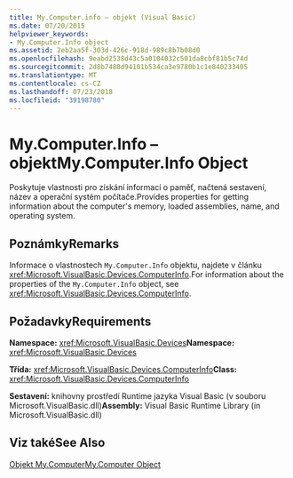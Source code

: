 ```yaml
---
title: My.Computer.info – objekt (Visual Basic)
ms.date: 07/20/2015
helpviewer_keywords:
- My.Computer.Info object
ms.assetid: 2eb2aa5f-303d-426c-918d-989c8b7b08d0
ms.openlocfilehash: 9eabd2538d43c5a0104032c501da8cbf81b5c74d
ms.sourcegitcommit: 2d8b7488d94101b534ca3e9780b1c1e840233405
ms.translationtype: MT
ms.contentlocale: cs-CZ
ms.lasthandoff: 07/23/2018
ms.locfileid: "39198780"
---
```

# <a name="mycomputerinfo-object"></a><span data-ttu-id="88643-102">My.Computer.Info – objekt</span><span class="sxs-lookup"><span data-stu-id="88643-102">My.Computer.Info Object</span></span>
<span data-ttu-id="88643-103">Poskytuje vlastnosti pro získání informací o paměť, načtená sestavení, název a operační systém počítače.</span><span class="sxs-lookup"><span data-stu-id="88643-103">Provides properties for getting information about the computer's memory, loaded assemblies, name, and operating system.</span></span>  
  
## <a name="remarks"></a><span data-ttu-id="88643-104">Poznámky</span><span class="sxs-lookup"><span data-stu-id="88643-104">Remarks</span></span>  
 <span data-ttu-id="88643-105">Informace o vlastnostech `My.Computer.Info` objektu, najdete v článku <xref:Microsoft.VisualBasic.Devices.ComputerInfo>.</span><span class="sxs-lookup"><span data-stu-id="88643-105">For information about the properties of the `My.Computer.Info` object, see <xref:Microsoft.VisualBasic.Devices.ComputerInfo>.</span></span>  
  
## <a name="requirements"></a><span data-ttu-id="88643-106">Požadavky</span><span class="sxs-lookup"><span data-stu-id="88643-106">Requirements</span></span>  
 <span data-ttu-id="88643-107">**Namespace:** <xref:Microsoft.VisualBasic.Devices></span><span class="sxs-lookup"><span data-stu-id="88643-107">**Namespace:** <xref:Microsoft.VisualBasic.Devices></span></span>  
  
 <span data-ttu-id="88643-108">**Třída:** <xref:Microsoft.VisualBasic.Devices.ComputerInfo></span><span class="sxs-lookup"><span data-stu-id="88643-108">**Class:** <xref:Microsoft.VisualBasic.Devices.ComputerInfo></span></span>  
  
 <span data-ttu-id="88643-109">**Sestavení:** knihovny prostředí Runtime jazyka Visual Basic (v souboru Microsoft.VisualBasic.dll)</span><span class="sxs-lookup"><span data-stu-id="88643-109">**Assembly:** Visual Basic Runtime Library (in Microsoft.VisualBasic.dll)</span></span>  
  
## <a name="see-also"></a><span data-ttu-id="88643-110">Viz také</span><span class="sxs-lookup"><span data-stu-id="88643-110">See Also</span></span>  
 [<span data-ttu-id="88643-111">Objekt My.Computer</span><span class="sxs-lookup"><span data-stu-id="88643-111">My.Computer Object</span></span>](../../../visual-basic/language-reference/objects/my-computer-object.md)
